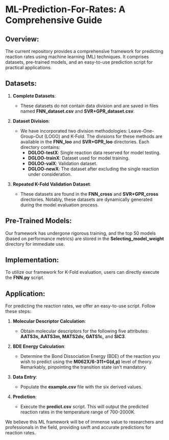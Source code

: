 # ML-Prediction-For-Rates: A Comprehensive Guide

## Overview:

The current repository provides a comprehensive framework for predicting reaction rates using machine learning (ML) techniques. It comprises datasets, pre-trained models, and an easy-to-use prediction script for practical applications.

## Datasets:

1. **Complete Datasets**: 
   - These datasets do not contain data division and are saved in files named **FNN_dataset.csv** and **SVR+GPR_dataset.csv**.

2. **Dataset Division**: 
   - We have incorporated two division methodologies: Leave-One-Group-Out (LOGO) and K-Fold. The divisions for these methods are available in the **FNN_loo** and **SVR+GPR_loo** directories. Each directory contains:
     - **DGLOO-testX**: Single reaction data reserved for model testing.
     - **DGLOO-trainX**: Dataset used for model training.
     - **DGLOO-valX**: Validation dataset.
     - **DGLOO-newX**: The dataset after excluding the single reaction under consideration.

3. **Repeated K-Fold Validation Dataset**: 
   - These datasets are found in the **FNN_cross** and **SVR+GPR_cross** directories. Notably, these datasets are dynamically generated during the model evaluation process.

## Pre-Trained Models:

Our framework has undergone rigorous training, and the top 50 models (based on performance metrics) are stored in the **Selecting_model_weight** directory for immediate use.

## Implementation:

To utilize our framework for K-Fold evaluation, users can directly execute the **FNN.py** script.

## Application:

For predicting the reaction rates, we offer an easy-to-use script. Follow these steps:

1. **Molecular Descriptor Calculation**: 
   - Obtain molecular descriptors for the following five attributes: **AATS3s, AATS3m, MATS2dv, GATS1c,** and **SIC3**.

2. **BDE Energy Calculation**: 
   - Determine the Bond Dissociation Energy (BDE) of the reaction you wish to predict using the **M062X/6-311+G(d,p)** level of theory. Remarkably, pinpointing the transition state isn't mandatory.

3. **Data Entry**: 
   - Populate the **example.csv** file with the six derived values.

4. **Prediction**: 
   - Execute the **predict.csv** script. This will output the predicted reaction rates in the temperature range of 700-2000K.

We believe this ML framework will be of immense value to researchers and professionals in the field, providing swift and accurate predictions for reaction rates.




